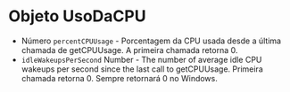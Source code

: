 # Objeto UsoDaCPU

* Número `percentCPUUsage` - Porcentagem da CPU usada desde a última chamada de getCPUUsage. A primeira chamada retorna 0.
* `idleWakeupsPerSecond` Number - The number of average idle CPU wakeups per second since the last call to getCPUUsage. Primeira chamada retorna 0. Sempre retornará 0 no Windows.
